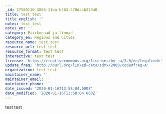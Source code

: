 ```yaml
---
_id: 37580110-3868-11ea-b563-478da4b27040
title: test test
title_english: ''
notes: test test
notes_en: ''
category: Piirkonnad ja linnad
category_en: Regions and Cities
resource_name: test test
resource_url: test test
resource_format: test test
interactive: test test
license: 'https://creativecommons.org/licenses/by-sa/3.0/ee/legalcode'
update_freq: 'http://purl.org/linked-data/sdmx/2009/code#freq-A'
organization: test test
maintainer_name: ''
maintainer_email: ''
maintainer_phone: ''
date_issued: '2020-01-16T13:58:04.600Z'
date_modified: '2020-01-16T13:58:04.600Z'
---
```

test test
